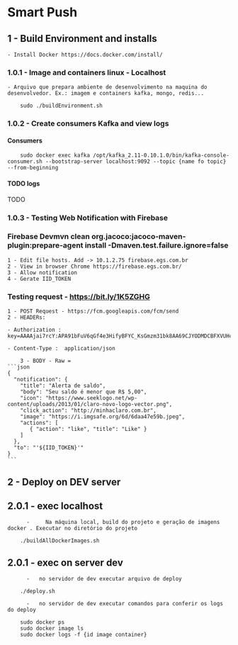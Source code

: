 # Smart Push

## 1     - Build Environment and installs

    - Install Docker https://docs.docker.com/install/
    
### 1.0.1 - Image and containers linux - Localhost

    - Arquivo que prepara ambiente de desenvolvimento na maquina do desenvolvedor. Ex.: imagem e containers kafka, mongo, redis...
    
```shell
    sudo ./buildEnvironment.sh
```

### 1.0.2 - Create consumers Kafka and view logs

####        Consumers
```shell
    sudo docker exec kafka /opt/kafka_2.11-0.10.1.0/bin/kafka-console-consumer.sh --bootstrap-server localhost:9092 --topic {name fo topic} --from-beginning
```
####        TODO logs

TODO


### 1.0.3 - Testing Web Notification with Firebase

###         Firebase Devmvn clean org.jacoco:jacoco-maven-plugin:prepare-agent install -Dmaven.test.failure.ignore=false
    1 - Edit file hosts. Add -> 10.1.2.75 firebase.egs.com.br
    2 - View in browser Chrome https://firebase.egs.com.br/
    3 - Allow notification
    4 - Gerate IID_TOKEN
###         Testing request - https://bit.ly/1K5ZGHG
    1 - POST Request - https://fcm.googleapis.com/fcm/send
    2 - HEADERs:

    - Authorization : key=AAAAjai7rcY:APA91bFuV6qGf4e3HifyBFYC_KsGmzm31bk8AA69CJYODMDCBFXVUHce5dfH1gBVGbTv2zamkUcqQluBwQePVZjd6LLUiTAcAGRaCqC5YkgpeL3AkyDbKb0oTro43H7CPuMyLKotKGFS
    
    - Content-Type :  application/json
    
        3 - BODY - Raw = 
    ```json
    {
      "notification": {
        "title": "Alerta de saldo",
        "body": "Seu saldo é menor que R$ 5,00",
        "icon": "https://www.seeklogo.net/wp-content/uploads/2013/01/claro-novo-logo-vector.png",
        "click_action": "http://minhaclaro.com.br",
        "image": "https://i.imgsafe.org/6d/6daa47e59b.jpeg",
        "actions": [
           { "action": "like", "title": "Like" }
        ]
      },
      "to": "'${IID_TOKEN}'"
    }
    ```


## 2     - Deploy on DEV server

## 2.0.1 - exec localhost

          - 	Na máquina local, build do projeto e geração de imagens docker . Executar no diretório do projeto

```shell
    ./buildAllDockerImages.sh
```
## 2.0.1 - exec on server dev

          -   no servidor de dev executar arquivo de deploy
```shell
    ./deploy.sh
```
          -   no servidor de dev executar comandos para conferir os logs do deploy
```shell
    sudo docker ps
    sudo docker image ls
    sudo docker logs -f {id image container}
```
